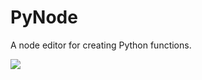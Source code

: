 # PyNode
 A node editor for creating Python functions.

![](https://github.com/AdinAck/Wiki-Images/blob/main/Resume/PyNode.gif?raw=true)
